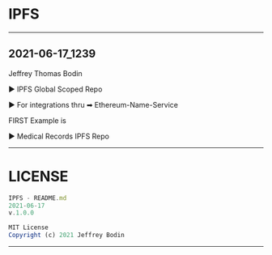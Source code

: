 # IPFS

-----

## 2021-06-17_1239

Jeffrey Thomas Bodin

▶ IPFS Global Scoped Repo

▶ For integrations thru ➡ Ethereum-Name-Service

FIRST Example is

▶ Medical Records IPFS Repo


-----

# LICENSE

```js
IPFS - README.md
2021-06-17
v.1.0.0

MIT License
Copyright (c) 2021 Jeffrey Bodin
```

-----
